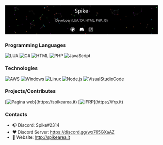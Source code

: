 [![Header](https://raw.githubusercontent.com/justspike/justspike/master/spikearea.gif)](https://www.spikearea.it)

### Programming Languages

![LUA](https://img.shields.io/badge/-Lua-000?&logo=lua&logoColor=2C2D72)
![C#](https://img.shields.io/badge/-CSharp-000?&logo=c-sharp&logoColor=#239120)
![HTML](https://img.shields.io/badge/-HTML-000?&logo=html5)
![PHP](https://img.shields.io/badge/-PHP-000?&logo=php&logoColor=#777BB4)
![JavaScript](https://img.shields.io/badge/-JavaScript-000?&logo=JavaScript&logoColor=ddc508)

### Technologies

![AWS](https://img.shields.io/badge/-AWS-000?&logo=Amazon-AWS&logoColor=FF9900)
![Windows](https://img.shields.io/badge/-Windows-000?&logo=windows&logoColor=0052CC)
![Linux](https://img.shields.io/badge/-Linux-000?&logo=Linux&logoColor=FCC624)
![Node.js](https://img.shields.io/badge/-Node.js-000?&logo=node-dot-js&logoColor=#339933)
![VisualStudioCode](https://img.shields.io/badge/-VisualStudioCode-000?&logo=visual-studio-code&logoColor=#007AC)

### Projects/Contributes

[![Pagina web](https://img.shields.io/badge/-🧬%20Pagina%20Web-000?)](https://spikearea.it)
[![IFRP](https://img.shields.io/badge/-❤️%20IFRP-000?)](https://ifrp.it)

### Contacts

- 📭 Discord: Spike#2314
- ❤️ Discord Server: https://discord.gg/wx765GXaAZ
- 🤩 Website: http://spikearea.it

<!--
<a href="https://www.spikearea.it/"><img height="137px" src="https://github-readme-stats.vercel.app/api?username=justspike&hide_title=true&hide_border=true&show_icons=true&include_all_commits=true&count_private=true&line_height=21&text_color=000&icon_color=000&bg_color=0,ea6161,ffc64d,fffc4d,52fa5a&theme=graywhite" />
<!--
<img height="137px" src="https://github-readme-stats.vercel.app/api/top-langs/?username=justspike&hide=html&hide_title=true&hide_border=true&layout=compact&langs_count=7&exclude_repo=comp426,Redventures-Movie-Quotes&text_color=000&icon_color=fff&bg_color=0,52fa5a,4dfcff,c64dff&theme=graywhite" /></a>


**JustSpike/JustSpike** is a ✨ _special_ ✨ repository because its `README.md` (this file) appears on your GitHub profile.

Here are some ideas to get you started:

- 🔭 I’m currently working on ...
- 🌱 I’m currently learning ...
- 👯 I’m looking to collaborate on ...
- 🤔 I’m looking for help with ...
- 💬 Ask me about ...
- 📫 How to reach me: ...
- 😄 Pronouns: ...
- ⚡ Fun fact: ...
-->
